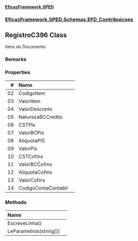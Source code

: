 #### [EficazFramework.SPED](EficazFrameworkSPED.md 'EficazFramework SPED')
### [EficazFramework.SPED.Schemas.EFD_Contribuicoes](EficazFramework.SPED.Schemas.EFD_Contribuicoes.md 'EficazFramework.SPED.Schemas.EFD_Contribuicoes')

## RegistroC396 Class

Itens do Documento

### Remarks
### Properties

| # | Name | |
| ---: | :--- | :--- |
| 02 | CodigoItem |  |
| 03 | ValorItem |  |
| 04 | ValorDesconto |  |
| 05 | NaturezaBCCredito |  |
| 06 | CSTPis |  |
| 07 | ValorBCPis |  |
| 08 | AliquotaPIS |  |
| 09 | ValorPis |  |
| 10 | CSTCofins |  |
| 11 | ValorBCCofins |  |
| 12 | AliquotaCofins |  |
| 13 | ValorCofins |  |
| 14 | CodigoContaContabil |  |
### Methods

| Name | |
| :--- | :--- |
| EscreveLinha() |  |
| LeParametros(string[]) |  |
